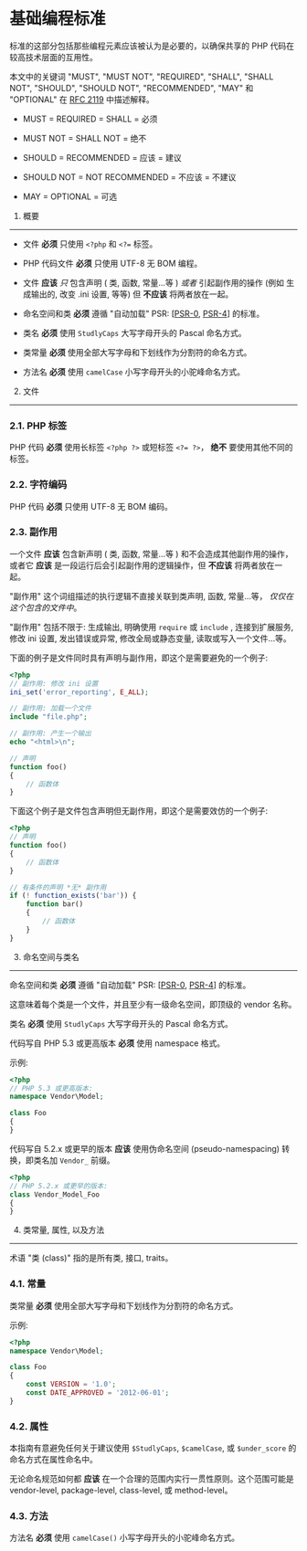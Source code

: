 基础编程标准
=====================

标准的这部分包括那些编程元素应该被认为是必要的，以确保共享的 PHP 代码在较高技术层面的互用性。

本文中的关键词 "MUST", "MUST NOT", "REQUIRED", "SHALL", "SHALL NOT", "SHOULD", "SHOULD NOT", "RECOMMENDED", "MAY" 和 "OPTIONAL" 在 [RFC 2119] 中描述解释。

- MUST = REQUIRED = SHALL = 必须

- MUST NOT = SHALL NOT = 绝不

- SHOULD = RECOMMENDED = 应该 = 建议

- SHOULD NOT = NOT RECOMMENDED = 不应该 = 不建议

- MAY = OPTIONAL = 可选

[RFC 2119]: http://www.ietf.org/rfc/rfc2119.txt
[PSR-0]: https://github.com/owwo/fig-standards-zh/blob/master/accepted/PSR-0.zh.md
[PSR-4]: https://github.com/owwo/fig-standards-zh/blob/master/accepted/PSR-4-autoloader.zh.md


1. 概要
-----------

- 文件 **必须** 只使用 `<?php` 和 `<?=` 标签。

- PHP 代码文件 **必须** 只使用 UTF-8 无 BOM 编程。

- 文件 **应该** *只* 包含声明 ( 类, 函数, 常量...等 ) *或者* 引起副作用的操作 (例如 生成输出的, 改变 .ini 设置,  等等) 但 **不应该** 将两者放在一起。

- 命名空间和类 **必须** 遵循 "自动加载" PSR: [[PSR-0], [PSR-4]] 的标准。

- 类名 **必须** 使用 `StudlyCaps` 大写字母开头的 Pascal 命名方式。

- 类常量 **必须** 使用全部大写字母和下划线作为分割符的命名方式。

- 方法名 **必须** 使用 `camelCase` 小写字母开头的小驼峰命名方式。


2. 文件
--------

### 2.1. PHP 标签

PHP 代码 **必须** 使用长标签 `<?php ?>` 或短标签 `<?= ?>`， **绝不** 要使用其他不同的标签。

### 2.2. 字符编码

PHP 代码 **必须** 只使用 UTF-8 无 BOM 编码。

### 2.3. 副作用

一个文件 **应该** 包含新声明 ( 类, 函数, 常量...等 ) 和不会造成其他副作用的操作，或者它 **应该** 是一段运行后会引起副作用的逻辑操作，但 **不应该** 将两者放在一起。

"副作用" 这个词组描述的执行逻辑不直接关联到类声明, 函数, 常量...等， *仅仅在这个包含的文件中*。

"副作用" 包括不限于: 生成输出, 明确使用 `require` 或 `include` , 连接到扩展服务, 修改 ini 设置, 发出错误或异常, 修改全局或静态变量, 读取或写入一个文件...等。

下面的例子是文件同时具有声明与副作用，即这个是需要避免的一个例子:

```php
<?php
// 副作用: 修改 ini 设置
ini_set('error_reporting', E_ALL);

// 副作用: 加载一个文件
include "file.php";

// 副作用: 产生一个输出
echo "<html>\n";

// 声明
function foo()
{
    // 函数体
}
```

下面这个例子是文件包含声明但无副作用，即这个是需要效仿的一个例子:

```php
<?php
// 声明
function foo()
{
    // 函数体
}

// 有条件的声明 *无* 副作用
if (! function_exists('bar')) {
    function bar()
    {
        // 函数体
    }
}
```


3. 命名空间与类名
----------------------------

命名空间和类 **必须** 遵循 "自动加载" PSR: [[PSR-0], [PSR-4]] 的标准。

这意味着每个类是一个文件，并且至少有一级命名空间，即顶级的 vendor 名称。

类名 **必须** 使用 `StudlyCaps` 大写字母开头的 Pascal 命名方式。

代码写自 PHP 5.3 或更高版本 **必须** 使用 namespace 格式。

示例:

```php
<?php
// PHP 5.3 或更高版本:
namespace Vendor\Model;

class Foo
{
}
```

代码写自 5.2.x 或更早的版本 **应该** 使用伪命名空间 (pseudo-namespacing) 转换，即类名加 `Vendor_` 前缀。

```php
<?php
// PHP 5.2.x 或更早的版本:
class Vendor_Model_Foo
{
}
```

4. 类常量, 属性, 以及方法
-------------------------------------------

术语 "类 (class)" 指的是所有类, 接口, traits。

### 4.1. 常量

类常量 **必须** 使用全部大写字母和下划线作为分割符的命名方式。

示例:

```php
<?php
namespace Vendor\Model;

class Foo
{
    const VERSION = '1.0';
    const DATE_APPROVED = '2012-06-01';
}
```

### 4.2. 属性

本指南有意避免任何关于建议使用 `$StudlyCaps`, `$camelCase`, 或 `$under_score` 的命名方式在属性命名中。

无论命名规范如何都 **应该** 在一个合理的范围内实行一贯性原则。这个范围可能是 vendor-level, package-level, class-level, 或 method-level。

### 4.3. 方法

方法名 **必须** 使用 `camelCase()` 小写字母开头的小驼峰命名方式。
